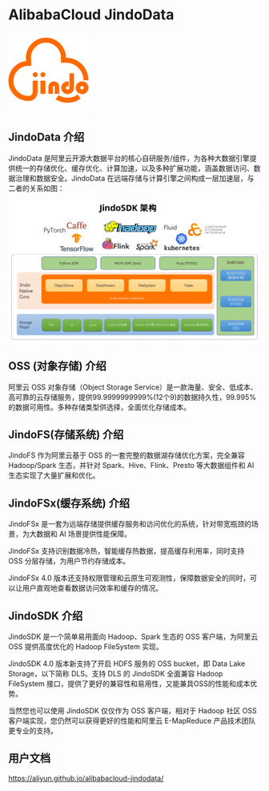 # AlibabaCloud JindoData 

![](docs_v4/image/jindo_logo.png)

## JindoData 介绍

JindoData 是阿里云开源大数据平台的核心自研服务/组件，为各种大数据引擎提供统一的存储优化、缓存优化、计算加速，以及多种扩展功能，涵盖数据访问、数据治理和数据安全。JindoData 在远端存储与计算引擎之间构成一层加速层，与二者的关系如图：

![](docs_v4/image/jindo_introduction.png)

## OSS (对象存储) 介绍

阿里云 OSS 对象存储（Object Storage Service）是一款海量、安全、低成本、高可靠的云存储服务，提供99.9999999999%(12个9)的数据持久性，99.995%的数据可用性。多种存储类型供选择，全面优化存储成本。

## JindoFS(存储系统) 介绍

JindoFS 作为阿里云基于 OSS 的一套完整的数据湖存储优化方案，完全兼容 Hadoop/Spark 生态，并针对 Spark、Hive、Flink、Presto 等大数据组件和 AI 生态实现了大量扩展和优化。

## JindoFSx(缓存系统) 介绍

JindoFSx 是一套为远端存储提供缓存服务和访问优化的系统，针对带宽瓶颈的场景，为大数据和 AI 场景提供性能保障。

JindoFSx 支持识别数据冷热，智能缓存热数据，提高缓存利用率，同时支持 OSS 分层存储，为用户节约存储成本。

JindoFSx 4.0 版本还支持权限管理和云原生可观测性，保障数据安全的同时，可以让用户直观地查看数据访问效率和缓存的情况。

## JindoSDK 介绍

JindoSDK 是一个简单易用面向 Hadoop、Spark 生态的 OSS 客户端，为阿里云 OSS 提供高度优化的 Hadoop FileSystem 实现。

JindoSDK 4.0 版本新支持了开启 HDFS 服务的 OSS bucket，即 Data Lake Storage，以下简称 DLS。支持 DLS 的 JindoSDK 全面兼容 Hadoop FileSystem 接口，提供了更好的兼容性和易用性，又能兼具OSS的性能和成本优势。

当然您也可以使用 JindoSDK 仅仅作为 OSS 客户端，相对于 Hadoop 社区 OSS 客户端实现，您仍然可以获得更好的性能和阿里云 E-MapReduce 产品技术团队更专业的支持。

## 用户文档

https://aliyun.github.io/alibabacloud-jindodata/
